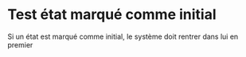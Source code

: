 # Test état marqué comme initial
Si un état est marqué comme initial, le système doit rentrer dans lui en premier